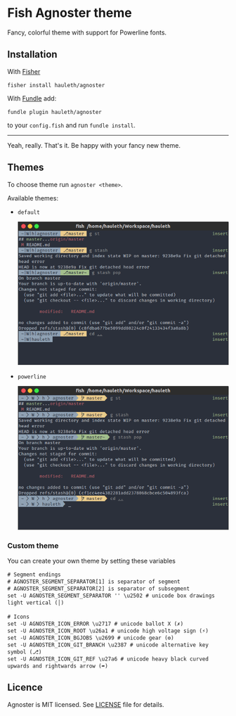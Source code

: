 # Fish Agnoster theme

Fancy, colorful theme with support for Powerline fonts.

## Installation

With [Fisher](https://github.com/fisherman/fisherman)

    fisher install hauleth/agnoster

With [Fundle](https://github.com/danhper/fundle) add:

    fundle plugin hauleth/agnoster
    
to your `config.fish` and run `fundle install`.

---

Yeah, really. That's it. Be happy with your fancy new theme.

## Themes

To choose theme run `agnoster <theme>`.

Available themes:

- `default`

  ![default theme](screenshots/default.png)
- `powerline`

  ![powerline theme](screenshots/powerline.png)

### Custom theme

You can create your own theme by setting these variables

```
# Segment endings
# AGNOSTER_SEGMENT_SEPARATOR[1] is separator of segment
# AGNOSTER_SEGMENT_SEPARATOR[2] is separator of subsegment
set -U AGNOSTER_SEGMENT_SEPARATOR '' \u2502 # unicode box drawings light vertical (│)

# Icons
set -U AGNOSTER_ICON_ERROR \u2717 # unicode ballot X (✗)
set -U AGNOSTER_ICON_ROOT \u26a1 # unicode high voltage sign (⚡)
set -U AGNOSTER_ICON_BGJOBS \u2699 # unicode gear (⚙)
set -U AGNOSTER_ICON_GIT_BRANCH \u2387 # unicode alternative key symbol (⎇)
set -U AGNOSTER_ICON_GIT_REF \u27a6 # unicode heavy black curved upwards and rightwards arrow (➦)
```

## Licence

Agnoster is MIT licensed. See [LICENSE](LICENSE) file for details.

